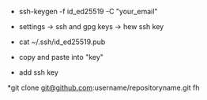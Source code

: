 * ssh-keygen -f id_ed25519 -C "your_email"



* settings -> ssh and gpg keys -> hew ssh key
* cat ~/.ssh/id_ed25519.pub
* copy and paste into "key"
* add ssh key



*git clone git@github.com:username/repositoryname.git
fh
 
